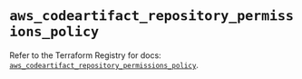 # `aws_codeartifact_repository_permissions_policy`

Refer to the Terraform Registry for docs: [`aws_codeartifact_repository_permissions_policy`](https://registry.terraform.io/providers/hashicorp/aws/5.36.0/docs/resources/codeartifact_repository_permissions_policy).
